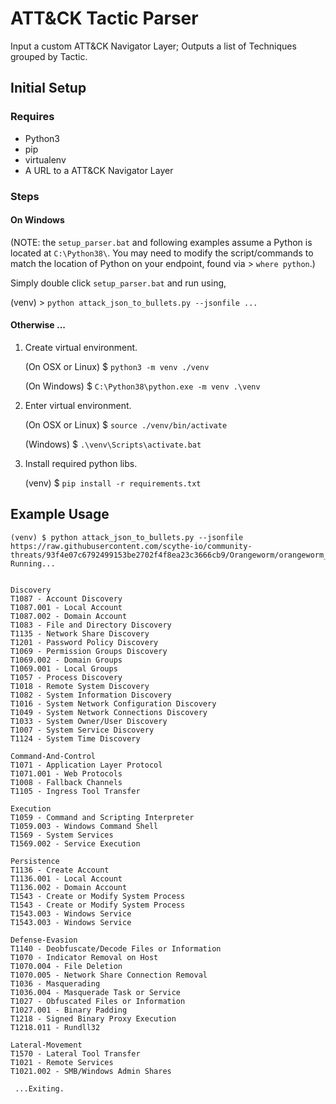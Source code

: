 ATT&CK Tactic Parser
=========

Input a custom ATT&CK Navigator Layer; Outputs a list of Techniques grouped by Tactic.


Initial Setup
-----
### Requires

- Python3
- pip
- virtualenv
- A URL to a ATT&CK Navigator Layer

### Steps

#### On Windows

(NOTE: the ``setup_parser.bat`` and following examples assume a Python is located at ``C:\Python38\``. You may need to modify the script/commands to match the location of Python on your endpoint, found via > ``where python``.)

Simply double click ``setup_parser.bat`` and run using,

(venv) > ``python attack_json_to_bullets.py --jsonfile ... ``

#### Otherwise ...

1. Create virtual environment.

    (On OSX or Linux)
    $ ``python3 -m venv ./venv``

    (On Windows)
    $ ``C:\Python38\python.exe -m venv .\venv``

0. Enter virtual environment.

    (On OSX or Linux)
    $ ``source ./venv/bin/activate``

    (Windows)
    $ ``.\venv\Scripts\activate.bat``

0. Install required python libs.

    (venv) $ ``pip install -r requirements.txt``


Example Usage
-----

```
(venv) $ python attack_json_to_bullets.py --jsonfile https://raw.githubusercontent.com/scythe-io/community-threats/93f4e07c6792499153be2702f4f8ea23c3666cb9/Orangeworm/orangeworm_layer.json
Running...


Discovery
T1087 - Account Discovery
T1087.001 - Local Account
T1087.002 - Domain Account
T1083 - File and Directory Discovery
T1135 - Network Share Discovery
T1201 - Password Policy Discovery
T1069 - Permission Groups Discovery
T1069.002 - Domain Groups
T1069.001 - Local Groups
T1057 - Process Discovery
T1018 - Remote System Discovery
T1082 - System Information Discovery
T1016 - System Network Configuration Discovery
T1049 - System Network Connections Discovery
T1033 - System Owner/User Discovery
T1007 - System Service Discovery
T1124 - System Time Discovery

Command-And-Control
T1071 - Application Layer Protocol
T1071.001 - Web Protocols
T1008 - Fallback Channels
T1105 - Ingress Tool Transfer

Execution
T1059 - Command and Scripting Interpreter
T1059.003 - Windows Command Shell
T1569 - System Services
T1569.002 - Service Execution

Persistence
T1136 - Create Account
T1136.001 - Local Account
T1136.002 - Domain Account
T1543 - Create or Modify System Process
T1543 - Create or Modify System Process
T1543.003 - Windows Service
T1543.003 - Windows Service

Defense-Evasion
T1140 - Deobfuscate/Decode Files or Information
T1070 - Indicator Removal on Host
T1070.004 - File Deletion
T1070.005 - Network Share Connection Removal
T1036 - Masquerading
T1036.004 - Masquerade Task or Service
T1027 - Obfuscated Files or Information
T1027.001 - Binary Padding
T1218 - Signed Binary Proxy Execution
T1218.011 - Rundll32

Lateral-Movement
T1570 - Lateral Tool Transfer
T1021 - Remote Services
T1021.002 - SMB/Windows Admin Shares

 ...Exiting.

```
